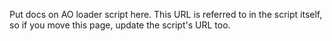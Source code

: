 Put docs on AO loader script here.  This URL is referred to in the script itself, so if you move this page, update the script's URL too.